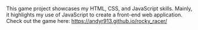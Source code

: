 This game project showcases my HTML, CSS, and JavaScript skills. Mainly, it highlights my use of JavaScript to create a front-end web application. Check out the game here: https://andyr913.github.io/rocky_racer/
